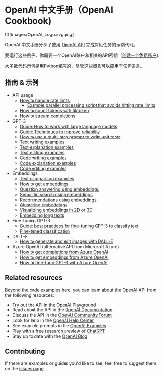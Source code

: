 

# OpenAI 中文手册（OpenAI Cookbook)

!()[images/OpenAI_Logo.svg.png]

OpenAI 中文手册分享了使用 [OpenAI API] 完成常见任务的示例代码。

要运行这些例子，你需要一个OpenAI账户和相关的API密钥（[创建一个免费账户][API Signup]).

大多数代码示例是用Python编写的，尽管这些概念可以应用于任何语言。

## 指南 & 示例

* API usage
  * [How to handle rate limits](examples/How_to_handle_rate_limits.ipynb)
    * [Example parallel processing script that avoids hitting rate limits](examples/api_request_parallel_processor.py)
  * [How to count tokens with tiktoken](examples/How_to_count_tokens_with_tiktoken.ipynb)
  * [How to stream completions](examples/How_to_stream_completions.ipynb)
* GPT-3
  * [Guide: How to work with large language models](how_to_work_with_large_language_models.md)
  * [Guide: Techniques to improve reliability](techniques_to_improve_reliability.md)
  * [How to use a multi-step prompt to write unit tests](examples/Unit_test_writing_using_a_multi-step_prompt.ipynb)
  * [Text writing examples](text_writing_examples.md)
  * [Text explanation examples](text_explanation_examples.md)
  * [Text editing examples](text_editing_examples.md)
  * [Code writing examples](code_writing_examples.md)
  * [Code explanation examples](code_explanation_examples.md)
  * [Code editing examples](code_editing_examples.md)
* Embeddings
  * [Text comparison examples](text_comparison_examples.md)
  * [How to get embeddings](examples/Get_embeddings.ipynb)
  * [Question answering using embeddings](examples/Question_answering_using_embeddings.ipynb)
  * [Semantic search using embeddings](examples/Semantic_text_search_using_embeddings.ipynb)
  * [Recommendations using embeddings](examples/Recommendation_using_embeddings.ipynb)
  * [Clustering embeddings](examples/Clustering.ipynb)
  * [Visualizing embeddings in 2D](examples/Visualizing_embeddings_in_2D.ipynb) or [3D](examples/Visualizing_embeddings_in_3D.ipynb)
  * [Embedding long texts](examples/Embedding_long_inputs.ipynb)
* Fine-tuning GPT-3
  * [Guide: best practices for fine-tuning GPT-3 to classify text](https://docs.google.com/document/d/1rqj7dkuvl7Byd5KQPUJRxc19BJt8wo0yHNwK84KfU3Q/edit)
  * [Fine-tuned classification](examples/Fine-tuned_classification.ipynb)
* DALL-E
  * [How to generate and edit images with DALL-E](examples/dalle/Image_generations_edits_and_variations_with_DALL-E.ipynb)
* Azure OpenAI (alternative API from Microsoft Azure)
  * [How to get completions from Azure OpenAI](examples/azure/completions.ipynb)
  * [How to get embeddings from Azure OpenAI](examples/azure/embeddings.ipynb)
  * [How to fine-tune GPT-3 with Azure OpenAI](examples/azure/finetuning.ipynb)

## Related resources

Beyond the code examples here, you can learn about the [OpenAI API] from the following resources:

* Try out the API in the [OpenAI Playground]
* Read about the API in the [OpenAI Documentation]
* Discuss the API in the [OpenAI Community Forum]
* Look for help in the [OpenAI Help Center]
* See example prompts in the [OpenAI Examples]
* Play with a free research preview of [ChatGPT]
* Stay up to date with the [OpenAI Blog]

## Contributing

If there are examples or guides you'd like to see, feel free to suggest them on the [issues page].

[ChatGPT]: https://chat.openai.com/
[OpenAI API]: https://openai.com/api/
[API Signup]: https://beta.openai.com/signup
[OpenAI Playground]: https://beta.openai.com/playground
[OpenAI Documentation]: https://beta.openai.com/docs/introduction
[OpenAI Community Forum]: https://community.openai.com/top?period=monthly
[OpenAI Help Center]: https://help.openai.com/en/
[OpenAI Examples]: https://beta.openai.com/examples
[OpenAI Blog]: https://openai.com/blog/
[issues page]: https://github.com/openai/openai-cookbook/issues

